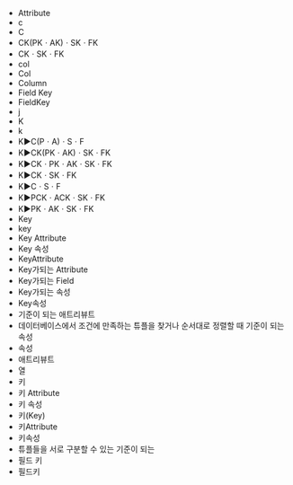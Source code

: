 ﻿- Attribute
- c
- C
- CK(PKㆍAK)ㆍSKㆍFK
- CKㆍSKㆍFK
- col
- Col
- Column
- Field Key
- FieldKey
- j
- K
- k
- K▶️C(PㆍA)ㆍSㆍF
- K▶️CK(PKㆍAK)ㆍSKㆍFK
- K▶️CKㆍPKㆍAKㆍSKㆍFK
- K▶️CKㆍSKㆍFK
- K▶️CㆍSㆍF
- K▶️PCKㆍACKㆍSKㆍFK
- K▶️PKㆍAKㆍSKㆍFK
- Key
- key
- Key Attribute
- Key 속성
- KeyAttribute
- Key가되는 Attribute
- Key가되는 Field
- Key가되는 속성
- Key속성
- 기준이 되는 애트리뷰트
- 데이터베이스에서 조건에 만족하는 튜플을 찾거나 순서대로 정렬할 때 기준이 되는 속성
- 속성
- 애트리뷰트
- 열
- 키
- 키 Attribute
- 키 속성
- 키(Key)
- 키Attribute
- 키속성
- 튜플들을 서로 구분할 수 있는 기준이 되는 
- 필드 키
- 필드키
